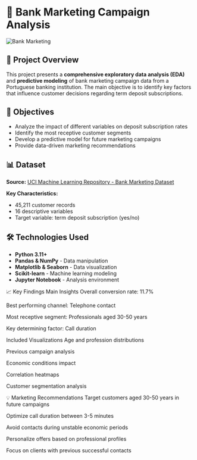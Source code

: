 # 🏦 Bank Marketing Campaign Analysis

![Bank Marketing](https://i.imgur.com/EDAf9pJ.png)

## 📖 Project Overview
This project presents a **comprehensive exploratory data analysis (EDA)** and **predictive modeling** of bank marketing campaign data from a Portuguese banking institution. The main objective is to identify key factors that influence customer decisions regarding term deposit subscriptions.

## 🎯 Objectives
- Analyze the impact of different variables on deposit subscription rates
- Identify the most receptive customer segments
- Develop a predictive model for future marketing campaigns
- Provide data-driven marketing recommendations

## 📊 Dataset
**Source:** [UCI Machine Learning Repository - Bank Marketing Dataset](https://archive.ics.uci.edu/ml/datasets/Bank+Marketing)

**Key Characteristics:**
- 45,211 customer records
- 16 descriptive variables
- Target variable: term deposit subscription (yes/no)

## 🛠️ Technologies Used
- **Python 3.11+**
- **Pandas & NumPy** - Data manipulation
- **Matplotlib & Seaborn** - Data visualization
- **Scikit-learn** - Machine learning modeling
- **Jupyter Notebook** - Analysis environment

📈 Key Findings
Main Insights
Overall conversion rate: 11.7%

Best performing channel: Telephone contact

Most receptive segment: Professionals aged 30-50 years

Key determining factor: Call duration

Included Visualizations
Age and profession distributions

Previous campaign analysis

Economic conditions impact

Correlation heatmaps

Customer segmentation analysis


💡 Marketing Recommendations
Target customers aged 30-50 years in future campaigns

Optimize call duration between 3-5 minutes

Avoid contacts during unstable economic periods

Personalize offers based on professional profiles

Focus on clients with previous successful contacts
